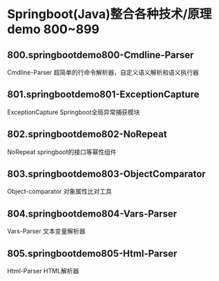 # Springboot(Java)整合各种技术/原理demo 800~899
## 800.springbootdemo800-Cmdline-Parser
Cmdline-Parser 超简单的行命令解析器，自定义语义解析和语义执行器

## 801.springbootdemo801-ExceptionCapture
ExceptionCapture Springboot全局异常捕获模块

## 802.springbootdemo802-NoRepeat
NoRepeat springboot的接口等幂性组件

## 803.springbootdemo803-ObjectComparator
Object-comparator 对象属性比对工具

## 804.springbootdemo804-Vars-Parser
Vars-Parser 文本变量解析器

## 805.springbootdemo805-Html-Parser
Html-Parser HTML解析器
